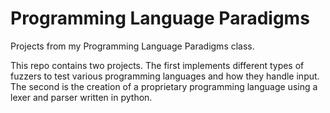 # Programming Language Paradigms
Projects from my Programming Language Paradigms class.

This repo contains two projects. The first implements different types of fuzzers to test various programming languages and how they handle input. The second is the creation of a proprietary programming language using a lexer and parser written in python.
